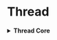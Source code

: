 # Thread

<details>
<summary><b>Thread Core</b></summary>
  
<p>
  
  - Can be created using runnable instance or by directly extending thread class
  - Thread Lifecycle ![thread](https://github.com/singhrakeshgkp/core-java/blob/master/Java8_Proj/threadlifecycle.jpg?raw=true)
  - fdf
  - fdff
  
  
</p>
</details>
